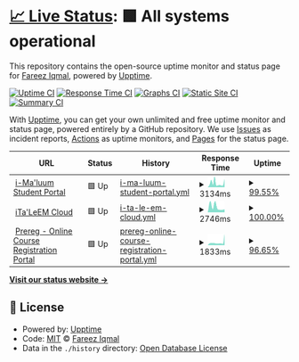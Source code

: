 # [📈 Live Status](https://iqfareez.github.io/iium-services-status): <!--live status--> **🟩 All systems operational**

This repository contains the open-source uptime monitor and status page for [Fareez Iqmal](iqfareez.github.io), powered by [Upptime](https://github.com/upptime/upptime).

[![Uptime CI](https://github.com/iqfareez/iium-services-status/workflows/Uptime%20CI/badge.svg)](https://github.com/iqfareez/iium-services-status/actions?query=workflow%3A%22Uptime+CI%22)
[![Response Time CI](https://github.com/iqfareez/iium-services-status/workflows/Response%20Time%20CI/badge.svg)](https://github.com/iqfareez/iium-services-status/actions?query=workflow%3A%22Response+Time+CI%22)
[![Graphs CI](https://github.com/iqfareez/iium-services-status/workflows/Graphs%20CI/badge.svg)](https://github.com/iqfareez/iium-services-status/actions?query=workflow%3A%22Graphs+CI%22)
[![Static Site CI](https://github.com/iqfareez/iium-services-status/workflows/Static%20Site%20CI/badge.svg)](https://github.com/iqfareez/iium-services-status/actions?query=workflow%3A%22Static+Site+CI%22)
[![Summary CI](https://github.com/iqfareez/iium-services-status/workflows/Summary%20CI/badge.svg)](https://github.com/iqfareez/iium-services-status/actions?query=workflow%3A%22Summary+CI%22)

With [Upptime](https://upptime.js.org), you can get your own unlimited and free uptime monitor and status page, powered entirely by a GitHub repository. We use [Issues](https://github.com/iqfareez/iium-services-status/issues) as incident reports, [Actions](https://github.com/iqfareez/iium-services-status/actions) as uptime monitors, and [Pages](https://iqfareez.github.io/iium-services-status) for the status page.

<!--start: status pages-->
<!-- This summary is generated by Upptime (https://github.com/upptime/upptime) -->
<!-- Do not edit this manually, your changes will be overwritten -->
<!-- prettier-ignore -->
| URL | Status | History | Response Time | Uptime |
| --- | ------ | ------- | ------------- | ------ |
| <img alt="" src="https://icons.duckduckgo.com/ip3/imaluum.iium.edu.my.ico" height="13"> [i-Ma'luum Student Portal](https://imaluum.iium.edu.my) | 🟩 Up | [i-ma-luum-student-portal.yml](https://github.com/iqfareez/iium-services-status/commits/HEAD/history/i-ma-luum-student-portal.yml) | <details><summary><img alt="Response time graph" src="./graphs/i-ma-luum-student-portal/response-time-week.png" height="20"> 3134ms</summary><br><a href="https://iiumstatus.iqfareez.com/history/i-ma-luum-student-portal"><img alt="Response time 1667" src="https://img.shields.io/endpoint?url=https%3A%2F%2Fraw.githubusercontent.com%2Fiqfareez%2Fiium-services-status%2FHEAD%2Fapi%2Fi-ma-luum-student-portal%2Fresponse-time.json"></a><br><a href="https://iiumstatus.iqfareez.com/history/i-ma-luum-student-portal"><img alt="24-hour response time 6490" src="https://img.shields.io/endpoint?url=https%3A%2F%2Fraw.githubusercontent.com%2Fiqfareez%2Fiium-services-status%2FHEAD%2Fapi%2Fi-ma-luum-student-portal%2Fresponse-time-day.json"></a><br><a href="https://iiumstatus.iqfareez.com/history/i-ma-luum-student-portal"><img alt="7-day response time 3134" src="https://img.shields.io/endpoint?url=https%3A%2F%2Fraw.githubusercontent.com%2Fiqfareez%2Fiium-services-status%2FHEAD%2Fapi%2Fi-ma-luum-student-portal%2Fresponse-time-week.json"></a><br><a href="https://iiumstatus.iqfareez.com/history/i-ma-luum-student-portal"><img alt="30-day response time 3011" src="https://img.shields.io/endpoint?url=https%3A%2F%2Fraw.githubusercontent.com%2Fiqfareez%2Fiium-services-status%2FHEAD%2Fapi%2Fi-ma-luum-student-portal%2Fresponse-time-month.json"></a><br><a href="https://iiumstatus.iqfareez.com/history/i-ma-luum-student-portal"><img alt="1-year response time 1715" src="https://img.shields.io/endpoint?url=https%3A%2F%2Fraw.githubusercontent.com%2Fiqfareez%2Fiium-services-status%2FHEAD%2Fapi%2Fi-ma-luum-student-portal%2Fresponse-time-year.json"></a></details> | <details><summary><a href="https://iiumstatus.iqfareez.com/history/i-ma-luum-student-portal">99.55%</a></summary><a href="https://iiumstatus.iqfareez.com/history/i-ma-luum-student-portal"><img alt="All-time uptime 99.80%" src="https://img.shields.io/endpoint?url=https%3A%2F%2Fraw.githubusercontent.com%2Fiqfareez%2Fiium-services-status%2FHEAD%2Fapi%2Fi-ma-luum-student-portal%2Fuptime.json"></a><br><a href="https://iiumstatus.iqfareez.com/history/i-ma-luum-student-portal"><img alt="24-hour uptime 100.00%" src="https://img.shields.io/endpoint?url=https%3A%2F%2Fraw.githubusercontent.com%2Fiqfareez%2Fiium-services-status%2FHEAD%2Fapi%2Fi-ma-luum-student-portal%2Fuptime-day.json"></a><br><a href="https://iiumstatus.iqfareez.com/history/i-ma-luum-student-portal"><img alt="7-day uptime 99.55%" src="https://img.shields.io/endpoint?url=https%3A%2F%2Fraw.githubusercontent.com%2Fiqfareez%2Fiium-services-status%2FHEAD%2Fapi%2Fi-ma-luum-student-portal%2Fuptime-week.json"></a><br><a href="https://iiumstatus.iqfareez.com/history/i-ma-luum-student-portal"><img alt="30-day uptime 99.85%" src="https://img.shields.io/endpoint?url=https%3A%2F%2Fraw.githubusercontent.com%2Fiqfareez%2Fiium-services-status%2FHEAD%2Fapi%2Fi-ma-luum-student-portal%2Fuptime-month.json"></a><br><a href="https://iiumstatus.iqfareez.com/history/i-ma-luum-student-portal"><img alt="1-year uptime 99.86%" src="https://img.shields.io/endpoint?url=https%3A%2F%2Fraw.githubusercontent.com%2Fiqfareez%2Fiium-services-status%2FHEAD%2Fapi%2Fi-ma-luum-student-portal%2Fuptime-year.json"></a></details>
| <img alt="" src="https://icons.duckduckgo.com/ip3/italeemc.iium.edu.my.ico" height="13"> [iTa'LeEM Cloud](https://italeemc.iium.edu.my) | 🟩 Up | [i-ta-le-em-cloud.yml](https://github.com/iqfareez/iium-services-status/commits/HEAD/history/i-ta-le-em-cloud.yml) | <details><summary><img alt="Response time graph" src="./graphs/i-ta-le-em-cloud/response-time-week.png" height="20"> 2746ms</summary><br><a href="https://iiumstatus.iqfareez.com/history/i-ta-le-em-cloud"><img alt="Response time 1713" src="https://img.shields.io/endpoint?url=https%3A%2F%2Fraw.githubusercontent.com%2Fiqfareez%2Fiium-services-status%2FHEAD%2Fapi%2Fi-ta-le-em-cloud%2Fresponse-time.json"></a><br><a href="https://iiumstatus.iqfareez.com/history/i-ta-le-em-cloud"><img alt="24-hour response time 1510" src="https://img.shields.io/endpoint?url=https%3A%2F%2Fraw.githubusercontent.com%2Fiqfareez%2Fiium-services-status%2FHEAD%2Fapi%2Fi-ta-le-em-cloud%2Fresponse-time-day.json"></a><br><a href="https://iiumstatus.iqfareez.com/history/i-ta-le-em-cloud"><img alt="7-day response time 2746" src="https://img.shields.io/endpoint?url=https%3A%2F%2Fraw.githubusercontent.com%2Fiqfareez%2Fiium-services-status%2FHEAD%2Fapi%2Fi-ta-le-em-cloud%2Fresponse-time-week.json"></a><br><a href="https://iiumstatus.iqfareez.com/history/i-ta-le-em-cloud"><img alt="30-day response time 1997" src="https://img.shields.io/endpoint?url=https%3A%2F%2Fraw.githubusercontent.com%2Fiqfareez%2Fiium-services-status%2FHEAD%2Fapi%2Fi-ta-le-em-cloud%2Fresponse-time-month.json"></a><br><a href="https://iiumstatus.iqfareez.com/history/i-ta-le-em-cloud"><img alt="1-year response time 1651" src="https://img.shields.io/endpoint?url=https%3A%2F%2Fraw.githubusercontent.com%2Fiqfareez%2Fiium-services-status%2FHEAD%2Fapi%2Fi-ta-le-em-cloud%2Fresponse-time-year.json"></a></details> | <details><summary><a href="https://iiumstatus.iqfareez.com/history/i-ta-le-em-cloud">100.00%</a></summary><a href="https://iiumstatus.iqfareez.com/history/i-ta-le-em-cloud"><img alt="All-time uptime 99.39%" src="https://img.shields.io/endpoint?url=https%3A%2F%2Fraw.githubusercontent.com%2Fiqfareez%2Fiium-services-status%2FHEAD%2Fapi%2Fi-ta-le-em-cloud%2Fuptime.json"></a><br><a href="https://iiumstatus.iqfareez.com/history/i-ta-le-em-cloud"><img alt="24-hour uptime 100.00%" src="https://img.shields.io/endpoint?url=https%3A%2F%2Fraw.githubusercontent.com%2Fiqfareez%2Fiium-services-status%2FHEAD%2Fapi%2Fi-ta-le-em-cloud%2Fuptime-day.json"></a><br><a href="https://iiumstatus.iqfareez.com/history/i-ta-le-em-cloud"><img alt="7-day uptime 100.00%" src="https://img.shields.io/endpoint?url=https%3A%2F%2Fraw.githubusercontent.com%2Fiqfareez%2Fiium-services-status%2FHEAD%2Fapi%2Fi-ta-le-em-cloud%2Fuptime-week.json"></a><br><a href="https://iiumstatus.iqfareez.com/history/i-ta-le-em-cloud"><img alt="30-day uptime 100.00%" src="https://img.shields.io/endpoint?url=https%3A%2F%2Fraw.githubusercontent.com%2Fiqfareez%2Fiium-services-status%2FHEAD%2Fapi%2Fi-ta-le-em-cloud%2Fuptime-month.json"></a><br><a href="https://iiumstatus.iqfareez.com/history/i-ta-le-em-cloud"><img alt="1-year uptime 99.13%" src="https://img.shields.io/endpoint?url=https%3A%2F%2Fraw.githubusercontent.com%2Fiqfareez%2Fiium-services-status%2FHEAD%2Fapi%2Fi-ta-le-em-cloud%2Fuptime-year.json"></a></details>
| <img alt="" src="https://icons.duckduckgo.com/ip3/prereg1.iium.edu.my.ico" height="13"> [Prereg - Online Course Registration Portal](https://prereg1.iium.edu.my) | 🟩 Up | [prereg-online-course-registration-portal.yml](https://github.com/iqfareez/iium-services-status/commits/HEAD/history/prereg-online-course-registration-portal.yml) | <details><summary><img alt="Response time graph" src="./graphs/prereg-online-course-registration-portal/response-time-week.png" height="20"> 1833ms</summary><br><a href="https://iiumstatus.iqfareez.com/history/prereg-online-course-registration-portal"><img alt="Response time 1305" src="https://img.shields.io/endpoint?url=https%3A%2F%2Fraw.githubusercontent.com%2Fiqfareez%2Fiium-services-status%2FHEAD%2Fapi%2Fprereg-online-course-registration-portal%2Fresponse-time.json"></a><br><a href="https://iiumstatus.iqfareez.com/history/prereg-online-course-registration-portal"><img alt="24-hour response time 7673" src="https://img.shields.io/endpoint?url=https%3A%2F%2Fraw.githubusercontent.com%2Fiqfareez%2Fiium-services-status%2FHEAD%2Fapi%2Fprereg-online-course-registration-portal%2Fresponse-time-day.json"></a><br><a href="https://iiumstatus.iqfareez.com/history/prereg-online-course-registration-portal"><img alt="7-day response time 1833" src="https://img.shields.io/endpoint?url=https%3A%2F%2Fraw.githubusercontent.com%2Fiqfareez%2Fiium-services-status%2FHEAD%2Fapi%2Fprereg-online-course-registration-portal%2Fresponse-time-week.json"></a><br><a href="https://iiumstatus.iqfareez.com/history/prereg-online-course-registration-portal"><img alt="30-day response time 2076" src="https://img.shields.io/endpoint?url=https%3A%2F%2Fraw.githubusercontent.com%2Fiqfareez%2Fiium-services-status%2FHEAD%2Fapi%2Fprereg-online-course-registration-portal%2Fresponse-time-month.json"></a><br><a href="https://iiumstatus.iqfareez.com/history/prereg-online-course-registration-portal"><img alt="1-year response time 1323" src="https://img.shields.io/endpoint?url=https%3A%2F%2Fraw.githubusercontent.com%2Fiqfareez%2Fiium-services-status%2FHEAD%2Fapi%2Fprereg-online-course-registration-portal%2Fresponse-time-year.json"></a></details> | <details><summary><a href="https://iiumstatus.iqfareez.com/history/prereg-online-course-registration-portal">96.65%</a></summary><a href="https://iiumstatus.iqfareez.com/history/prereg-online-course-registration-portal"><img alt="All-time uptime 99.60%" src="https://img.shields.io/endpoint?url=https%3A%2F%2Fraw.githubusercontent.com%2Fiqfareez%2Fiium-services-status%2FHEAD%2Fapi%2Fprereg-online-course-registration-portal%2Fuptime.json"></a><br><a href="https://iiumstatus.iqfareez.com/history/prereg-online-course-registration-portal"><img alt="24-hour uptime 100.00%" src="https://img.shields.io/endpoint?url=https%3A%2F%2Fraw.githubusercontent.com%2Fiqfareez%2Fiium-services-status%2FHEAD%2Fapi%2Fprereg-online-course-registration-portal%2Fuptime-day.json"></a><br><a href="https://iiumstatus.iqfareez.com/history/prereg-online-course-registration-portal"><img alt="7-day uptime 96.65%" src="https://img.shields.io/endpoint?url=https%3A%2F%2Fraw.githubusercontent.com%2Fiqfareez%2Fiium-services-status%2FHEAD%2Fapi%2Fprereg-online-course-registration-portal%2Fuptime-week.json"></a><br><a href="https://iiumstatus.iqfareez.com/history/prereg-online-course-registration-portal"><img alt="30-day uptime 99.23%" src="https://img.shields.io/endpoint?url=https%3A%2F%2Fraw.githubusercontent.com%2Fiqfareez%2Fiium-services-status%2FHEAD%2Fapi%2Fprereg-online-course-registration-portal%2Fuptime-month.json"></a><br><a href="https://iiumstatus.iqfareez.com/history/prereg-online-course-registration-portal"><img alt="1-year uptime 99.83%" src="https://img.shields.io/endpoint?url=https%3A%2F%2Fraw.githubusercontent.com%2Fiqfareez%2Fiium-services-status%2FHEAD%2Fapi%2Fprereg-online-course-registration-portal%2Fuptime-year.json"></a></details>

<!--end: status pages-->

[**Visit our status website →**](https://iqfareez.github.io/iium-services-status)

## 📄 License

- Powered by: [Upptime](https://github.com/upptime/upptime)
- Code: [MIT](./LICENSE) © [Fareez Iqmal](iqfareez.github.io)
- Data in the `./history` directory: [Open Database License](https://opendatacommons.org/licenses/odbl/1-0/)
